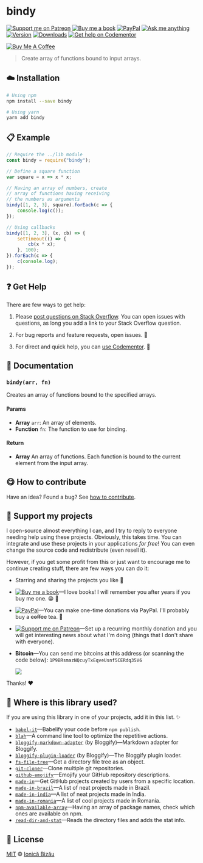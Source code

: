 <!-- Please do not edit this file. Edit the `blah` field in the `package.json` instead. If in doubt, open an issue. -->


# bindy

 [![Support me on Patreon][badge_patreon]][patreon] [![Buy me a book][badge_amazon]][amazon] [![PayPal][badge_paypal_donate]][paypal-donations] [![Ask me anything](https://img.shields.io/badge/ask%20me-anything-1abc9c.svg)](https://github.com/IonicaBizau/ama) [![Version](https://img.shields.io/npm/v/bindy.svg)](https://www.npmjs.com/package/bindy) [![Downloads](https://img.shields.io/npm/dt/bindy.svg)](https://www.npmjs.com/package/bindy) [![Get help on Codementor](https://cdn.codementor.io/badges/get_help_github.svg)](https://www.codementor.io/johnnyb?utm_source=github&utm_medium=button&utm_term=johnnyb&utm_campaign=github)

<a href="https://www.buymeacoffee.com/H96WwChMy" target="_blank"><img src="https://www.buymeacoffee.com/assets/img/custom_images/yellow_img.png" alt="Buy Me A Coffee"></a>

> Create array of functions bound to input arrays.

## :cloud: Installation

```sh
# Using npm
npm install --save bindy

# Using yarn
yarn add bindy
```


## :clipboard: Example



```js
// Require the ../lib module
const bindy = require("bindy");

// Define a square function
var square = x => x * x;

// Having an array of numbers, create
// array of functions having receiving
// the numbers as arguments
bindy([1, 2, 3], square).forEach(c => {
    console.log(c());
});

// Using callbacks
bindy([1, 2, 3], (x, cb) => {
    setTimeout(() => {
        cb(x * x);
    }, 100);
}).forEach(c => {
    c(console.log);
});
```



## :question: Get Help

There are few ways to get help:

 1. Please [post questions on Stack Overflow](https://stackoverflow.com/questions/ask). You can open issues with questions, as long you add a link to your Stack Overflow question.
 2. For bug reports and feature requests, open issues. :bug:

 3. For direct and quick help, you can [use Codementor](https://www.codementor.io/johnnyb). :rocket:



## :memo: Documentation


### `bindy(arr, fn)`
Creates an array of functions bound to the specified arrays.

#### Params

- **Array** `arr`: An array of elements.
- **Function** `fn`: The function to use for binding.

#### Return
- **Array** An array of functions. Each function is bound to the current element from the input array.



## :yum: How to contribute
Have an idea? Found a bug? See [how to contribute][contributing].


## :sparkling_heart: Support my projects

I open-source almost everything I can, and I try to reply to everyone needing help using these projects. Obviously,
this takes time. You can integrate and use these projects in your applications *for free*! You can even change the source code and redistribute (even resell it).

However, if you get some profit from this or just want to encourage me to continue creating stuff, there are few ways you can do it:


 - Starring and sharing the projects you like :rocket:
 - [![Buy me a book][badge_amazon]][amazon]—I love books! I will remember you after years if you buy me one. :grin: :book:
 - [![PayPal][badge_paypal]][paypal-donations]—You can make one-time donations via PayPal. I'll probably buy a ~~coffee~~ tea. :tea:
 - [![Support me on Patreon][badge_patreon]][patreon]—Set up a recurring monthly donation and you will get interesting news about what I'm doing (things that I don't share with everyone).
 - **Bitcoin**—You can send me bitcoins at this address (or scanning the code below): `1P9BRsmazNQcuyTxEqveUsnf5CERdq35V6`

    ![](https://i.imgur.com/z6OQI95.png)


Thanks! :heart:


## :dizzy: Where is this library used?
If you are using this library in one of your projects, add it in this list. :sparkles:


 - [`babel-it`](https://github.com/IonicaBizau/babel-it#readme)—Babelify your code before `npm publish`.
 - [`blah`](https://github.com/IonicaBizau/blah)—A command line tool to optimize the repetitive actions.
 - [`bloggify-markdown-adapter`](https://github.com/Bloggify/markdown-adapter#readme) (by Bloggify)—Markdown adapter for Bloggify.
 - [`bloggify-plugin-loader`](https://github.com/Bloggify/plugin-loader#readme) (by Bloggify)—The Bloggify plugin loader.
 - [`fs-file-tree`](https://github.com/IonicaBizau/fs-file-tree#readme)—Get a directory file tree as an object.
 - [`git-cloner`](https://github.com/IonicaBizau/git-cloner#readme)—Clone multiple git repositories.
 - [`github-emojify`](https://github.com/IonicaBizau/github-emojify#readme)—Emojify your GitHub repository descriptions.
 - [`made-in`](https://github.com/IonicaBizau/made-in#readme)—Get GitHub projects created by users from a specific location.
 - [`made-in-brazil`](https://github.com/IonicaBizau/made-in-brazil#readme)—A list of neat projects made in Brazil.
 - [`made-in-india`](https://github.com/IonicaBizau/made-in-india#readme)—A list of neat projects made in India.
 - [`made-in-romania`](https://github.com/IonicaBizau/made-in-romania#readme)—A list of cool projects made in Romania.
 - [`npm-available-array`](https://github.com/IonicaBizau/npm-available-array#readme)—Having an array of package names, check which ones are available on npm.
 - [`read-dir-and-stat`](https://github.com/IonicaBizau/read-dir-and-stat#readme)—Reads the directory files and adds the stat info.

## :scroll: License

[MIT][license] © [Ionică Bizău][website]


[badge_patreon]: https://ionicabizau.github.io/badges/patreon.svg
[badge_amazon]: https://ionicabizau.github.io/badges/amazon.svg
[badge_paypal]: https://ionicabizau.github.io/badges/paypal.svg
[badge_paypal_donate]: https://ionicabizau.github.io/badges/paypal_donate.svg

[patreon]: https://www.patreon.com/ionicabizau
[amazon]: http://amzn.eu/hRo9sIZ
[paypal-donations]: https://www.paypal.com/cgi-bin/webscr?cmd=_s-xclick&hosted_button_id=RVXDDLKKLQRJW

[license]: http://showalicense.com/?fullname=Ionic%C4%83%20Biz%C4%83u%20%3Cbizauionica%40gmail.com%3E%20(https%3A%2F%2Fionicabizau.net)&year=2015#license-mit
[website]: https://ionicabizau.net
[contributing]: /CONTRIBUTING.md
[docs]: /DOCUMENTATION.md
